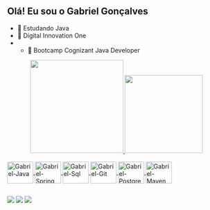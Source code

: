 ## Olá! Eu sou o Gabriel Gonçalves

- 🌱 Estudando Java
- 🏫 Digital Innovation One
- - 📘 Bootcamp Cognizant Java Developer

<div align="center">
  <a href="https://github.com/gabrielszg">
  <img height="215em" src="https://github-readme-stats.vercel.app/api?username=gabrielszg&show_icons=true&theme=highcontrast&include_all_commits=true&count_private=true"/>
  <img height="180em" src="https://github-readme-stats.vercel.app/api/top-langs/?username=gabrielszg&layout=compact&langs_count=7&theme=highcontrast"/>
</div>

<div style="display: inline_block"><br>
   <img align="center" alt="Gabriel-Java" height="50" width="60" src="https://cdn.jsdelivr.net/gh/devicons/devicon/icons/java/java-original-wordmark.svg">
   <img align="center" alt="Gabriel-Spring" height="50" width="60" src="https://cdn.jsdelivr.net/gh/devicons/devicon/icons/spring/spring-original-wordmark.svg">
   <img align="center" alt="Gabriel-Sql" height="50" width="60" src="https://cdn.jsdelivr.net/gh/devicons/devicon/icons/microsoftsqlserver/microsoftsqlserver-plain-wordmark.svg">
   <img align="center" alt="Gabriel-Git" height="50" width="60" src="https://cdn.jsdelivr.net/gh/devicons/devicon/icons/git/git-plain.svg">
   <img align="center" alt="Gabriel-PostgreSql" height="50" width="60" src="https://img.icons8.com/color/48/000000/postgreesql.png">
   <img align="center" alt="Gabriel-Maven" height="50" width="60" src="http://maven.apache.org/images/maven-logo-black-on-white.png">
</div>
  
##
  
<div> 
  <a href="https://instagram.com/gabrielszgoncalves" target="_blank"><img src="https://img.shields.io/badge/-Instagram-%23E4405F?style=for-the-badge&logo=instagram&logoColor=white" target="_blank"></a>
  <a href = "mailto:gabrielsouza5@hotmail.com"><img src="https://img.shields.io/badge/Microsoft_Outlook-0078D4?style=for-the-badge&logo=microsoft-outlook&logoColor=white"></a>
  <a href="https://www.linkedin.com/in/gabriel-gonçalves-a97431144" target="_blank"><img src="https://img.shields.io/badge/-LinkedIn-%230077B5?style=for-the-badge&logo=linkedin&logoColor=white" target="_blank"></a> 
</div>
